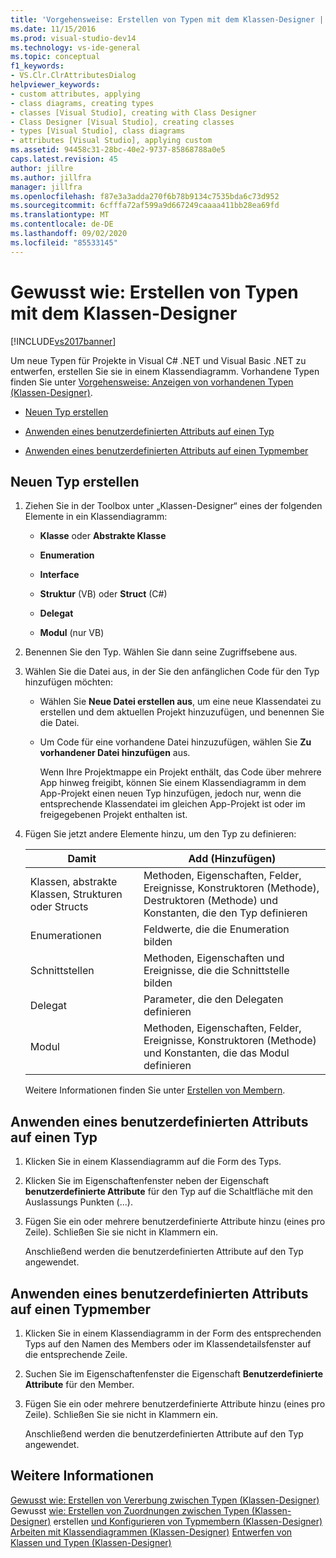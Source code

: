 ```yaml
---
title: 'Vorgehensweise: Erstellen von Typen mit dem Klassen-Designer | Microsoft-Dokumentation'
ms.date: 11/15/2016
ms.prod: visual-studio-dev14
ms.technology: vs-ide-general
ms.topic: conceptual
f1_keywords:
- VS.Clr.ClrAttributesDialog
helpviewer_keywords:
- custom attributes, applying
- class diagrams, creating types
- classes [Visual Studio], creating with Class Designer
- Class Designer [Visual Studio], creating classes
- types [Visual Studio], class diagrams
- attributes [Visual Studio], applying custom
ms.assetid: 94458c31-28bc-40e2-9737-85868788a0e5
caps.latest.revision: 45
author: jillre
ms.author: jillfra
manager: jillfra
ms.openlocfilehash: f87e3a3adda270f6b78b9134c7535bda6c73d952
ms.sourcegitcommit: 6cfffa72af599a9d667249caaaa411bb28ea69fd
ms.translationtype: MT
ms.contentlocale: de-DE
ms.lasthandoff: 09/02/2020
ms.locfileid: "85533145"
---
```

# <a name="how-to-create-types-by-using-class-designer"></a>Gewusst wie: Erstellen von Typen mit dem Klassen-Designer
[!INCLUDE[vs2017banner](../includes/vs2017banner.md)]

Um neue Typen für Projekte in Visual C# .NET und Visual Basic .NET zu entwerfen, erstellen Sie sie in einem Klassendiagramm. Vorhandene Typen finden Sie unter [Vorgehensweise: Anzeigen von vorhandenen Typen (Klassen-Designer)](../ide/how-to-view-existing-types-class-designer.md).

- [Neuen Typ erstellen](#CreateType)

- [Anwenden eines benutzerdefinierten Attributs auf einen Typ](#CustAttributeType)

- [Anwenden eines benutzerdefinierten Attributs auf einen Typmember](#CustAttributeMember)

## <a name="create-a-new-type"></a><a name="CreateType"></a> Neuen Typ erstellen

1. Ziehen Sie in der Toolbox unter „Klassen-Designer“ eines der folgenden Elemente in ein Klassendiagramm:

    - **Klasse** oder **Abstrakte Klasse**

    - **Enumeration**

    - **Interface**

    - **Struktur** (VB) oder **Struct** (C#)

    - **Delegat**

    - **Modul** (nur VB)

2. Benennen Sie den Typ. Wählen Sie dann seine Zugriffsebene aus.

3. Wählen Sie die Datei aus, in der Sie den anfänglichen Code für den Typ hinzufügen möchten:

    - Wählen Sie **Neue Datei erstellen aus**, um eine neue Klassendatei zu erstellen und dem aktuellen Projekt hinzuzufügen, und benennen Sie die Datei.

    - Um Code für eine vorhandene Datei hinzuzufügen, wählen Sie **Zu vorhandener Datei hinzufügen** aus.

         Wenn Ihre Projektmappe ein Projekt enthält, das Code über mehrere App hinweg freigibt, können Sie einem Klassendiagramm in dem App-Projekt einen neuen Typ hinzufügen, jedoch nur, wenn die entsprechende Klassendatei im gleichen App-Projekt ist oder im freigegebenen Projekt enthalten ist.

4. Fügen Sie jetzt andere Elemente hinzu, um den Typ zu definieren:

    |**Damit**|**Add (Hinzufügen)**|
    |-|-|
    |Klassen, abstrakte Klassen, Strukturen oder Structs|Methoden, Eigenschaften, Felder, Ereignisse, Konstruktoren (Methode), Destruktoren (Methode) und Konstanten, die den Typ definieren|
    |Enumerationen|Feldwerte, die die Enumeration bilden|
    |Schnittstellen|Methoden, Eigenschaften und Ereignisse, die die Schnittstelle bilden|
    |Delegat|Parameter, die den Delegaten definieren|
    |Modul|Methoden, Eigenschaften, Felder, Ereignisse, Konstruktoren (Methode) und Konstanten, die das Modul definieren|

     Weitere Informationen finden Sie unter [Erstellen von Membern](../ide/creating-and-configuring-type-members-class-designer.md#CreateMembers).

## <a name="apply-a-custom-attribute-to-a-type"></a><a name="CustAttributeType"></a> Anwenden eines benutzerdefinierten Attributs auf einen Typ

1. Klicken Sie in einem Klassendiagramm auf die Form des Typs.

2. Klicken Sie im Eigenschaftenfenster neben der Eigenschaft **benutzerdefinierte Attribute** für den Typ auf die Schaltfläche mit den Auslassungs Punkten (...).

3. Fügen Sie ein oder mehrere benutzerdefinierte Attribute hinzu (eines pro Zeile). Schließen Sie sie nicht in Klammern ein.

     Anschließend werden die benutzerdefinierten Attribute auf den Typ angewendet.

## <a name="apply-a-custom-attribute-to-a-type-member"></a><a name="CustAttributeMember"></a> Anwenden eines benutzerdefinierten Attributs auf einen Typmember

1. Klicken Sie in einem Klassendiagramm in der Form des entsprechenden Typs auf den Namen des Members oder im Klassendetailsfenster auf die entsprechende Zeile.

2. Suchen Sie im Eigenschaftenfenster die Eigenschaft **Benutzerdefinierte Attribute** für den Member.

3. Fügen Sie ein oder mehrere benutzerdefinierte Attribute hinzu (eines pro Zeile). Schließen Sie sie nicht in Klammern ein.

     Anschließend werden die benutzerdefinierten Attribute auf den Typ angewendet.

## <a name="see-also"></a>Weitere Informationen
 [Gewusst wie: Erstellen von Vererbung zwischen Typen (Klassen-Designer)](../ide/how-to-create-inheritance-between-types-class-designer.md) Gewusst [wie: Erstellen von Zuordnungen zwischen Typen (Klassen-Designer)](../ide/how-to-create-associations-between-types-class-designer.md) erstellen [und Konfigurieren von Typmembern (Klassen-Designer)](../ide/creating-and-configuring-type-members-class-designer.md) [Arbeiten mit Klassendiagrammen (Klassen-Designer)](../ide/working-with-class-diagrams-class-designer.md) [Entwerfen von Klassen und Typen (Klassen-Designer)](../ide/designing-classes-and-types-class-designer.md)
